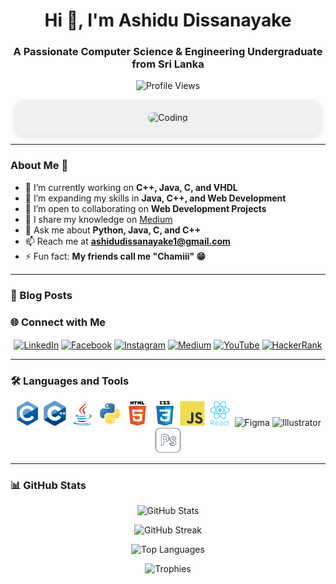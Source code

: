 <h1 align="center">Hi 👋, I'm Ashidu Dissanayake</h1>
<h3 align="center">A Passionate Computer Science & Engineering Undergraduate from Sri Lanka</h3>

<p align="center">
  <img src="https://komarev.com/ghpvc/?username=ashidudissanayake&label=Profile%20views&color=0e75b6&style=flat-square" alt="Profile Views" />
</p>

<div align="center" style="background-color: #f0f0f0; padding: 20px; border-radius: 15px; box-shadow: 0px 4px 10px rgba(0, 0, 0, 0.1); max-width: 450px; margin: 0 auto;">
  <img src="https://media.giphy.com/media/L1R1tvI9svkIWwpVYr/giphy.gif" alt="Coding" width="400" style="border-radius: 10px;" />
</div>

---

### About Me 🚀
- 🔭 I’m currently working on **C++, Java, C, and VHDL**
- 🌱 I’m expanding my skills in **Java, C++, and Web Development**
- 👯 I’m open to collaborating on **Web Development Projects**
- 📝 I share my knowledge on [Medium](https://medium.com/@ashidudissanayake1)
- 💬 Ask me about **Python, Java, C, and C++**
- 📫 Reach me at **ashidudissanayake1@gmail.com**
- ⚡ Fun fact: **My friends call me "Chamiii" 😁**

---

### 📝 Blog Posts
<!-- BLOG-POST-LIST:START -->
<!-- BLOG-POST-LIST:END -->

### 🌐 Connect with Me
<p align="center">
  <a href="https://linkedin.com/in/ashidu-dissanayake" target="_blank"><img align="center" src="https://img.icons8.com/color/48/000000/linkedin.png" alt="LinkedIn"/></a>
  <a href="https://fb.com/ashidu-dissanayake" target="_blank"><img align="center" src="https://img.icons8.com/color/48/000000/facebook.png" alt="Facebook"/></a>
  <a href="https://instagram.com/ashidu-dissanayake" target="_blank"><img align="center" src="https://img.icons8.com/fluency/48/000000/instagram-new.png" alt="Instagram"/></a>
  <a href="https://medium.com/@ashidudissanayake1" target="_blank"><img align="center" src="https://img.icons8.com/ios-filled/50/000000/medium-monogram.png" alt="Medium"/></a>
  <a href="https://www.youtube.com/channel/UCM1i8WOt4PjN9C-7l2okveQ" target="_blank"><img align="center" src="https://img.icons8.com/color/48/000000/youtube-play.png" alt="YouTube"/></a>
  <a href="https://www.hackerrank.com/ashidu-dissanayake" target="_blank"><img align="center" src="https://img.icons8.com/ios-filled/50/000000/hackerrank.png" alt="HackerRank"/></a>
</p>

---

### 🛠️ Languages and Tools
<p align="center">
  <img src="https://raw.githubusercontent.com/devicons/devicon/master/icons/c/c-original.svg" alt="C" width="40" height="40"/>
  <img src="https://raw.githubusercontent.com/devicons/devicon/master/icons/cplusplus/cplusplus-original.svg" alt="C++" width="40" height="40"/>
  <img src="https://raw.githubusercontent.com/devicons/devicon/master/icons/java/java-original.svg" alt="Java" width="40" height="40"/>
  <img src="https://raw.githubusercontent.com/devicons/devicon/master/icons/python/python-original.svg" alt="Python" width="40" height="40"/>
  <img src="https://raw.githubusercontent.com/devicons/devicon/master/icons/html5/html5-original-wordmark.svg" alt="HTML" width="40" height="40"/>
  <img src="https://raw.githubusercontent.com/devicons/devicon/master/icons/css3/css3-original-wordmark.svg" alt="CSS" width="40" height="40"/>
  <img src="https://raw.githubusercontent.com/devicons/devicon/master/icons/javascript/javascript-original.svg" alt="JavaScript" width="40" height="40"/>
  <img src="https://raw.githubusercontent.com/devicons/devicon/master/icons/react/react-original-wordmark.svg" alt="React" width="40" height="40"/>
  <img src="https://www.vectorlogo.zone/logos/figma/figma-icon.svg" alt="Figma" width="40" height="40"/>
  <img src="https://www.vectorlogo.zone/logos/adobe_illustrator/adobe_illustrator-icon.svg" alt="Illustrator" width="40" height="40"/>
  <img src="https://raw.githubusercontent.com/devicons/devicon/master/icons/photoshop/photoshop-line.svg" alt="Photoshop" width="40" height="40"/>
</p>

---

### 📊 GitHub Stats
<p align="center">
  <img src="https://github-readme-stats.vercel.app/api?username=ashidudissanayake&show_icons=true&theme=radical" alt="GitHub Stats" />
</p>

<p align="center">
  <img src="https://github-readme-streak-stats.herokuapp.com/?user=ashidudissanayake&theme=radical" alt="GitHub Streak" />
</p>

<p align="center">
  <img src="https://github-readme-stats.vercel.app/api/top-langs?username=ashidudissanayake&show_icons=true&locale=en&layout=compact&theme=radical" alt="Top Languages" />
</p>

<p align="center">
  <img src="https://github-profile-trophy.vercel.app/?username=ashidudissanayake&theme=onedark&row=1&column=6" alt="Trophies" />
</p>
